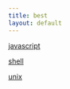 ```yaml
---
title: best
layout: default
---
```

[javascript](best_javascript_resources.html)

[shell](best_shell_resources.html)

[unix](best_unix_resources.html)
